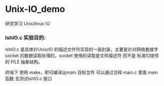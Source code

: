 # Unix-IO_demo
研究学习 Unix/linux IO

### lshIO.c 实验目的:

 lshIO.c 是具体针Unix/IO 的描述文件符实现的一层封装，主要是针对网络套接字socket 的数据读取处理的，socket 使用的读取是文件描述符 而不是 标准IO提供的 FILE 抽象结构。

终端下 使用 make，即可编译出main 目标文件 可以通过注释 main.c 里面 main 函数 去测试lshIO.c 接口
